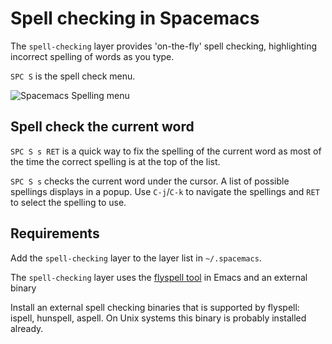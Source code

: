 # Spell checking in Spacemacs

The `spell-checking` layer provides 'on-the-fly' spell checking, highlighting incorrect spelling of words as you type.

`SPC S` is the spell check menu.

![Spacemacs Spelling menu](/images/spacemacs-spelling-menu.png)


## Spell check the current word

`SPC S s RET` is a quick way to fix the spelling of the current word as most of the time the correct spelling is at the top of the list.

`SPC S s` checks the current word under the cursor.  A list of possible spellings displays in a popup.  Use `C-j`/`C-k` to navigate the spellings and `RET` to select the spelling to use.


## Requirements

Add the `spell-checking` layer to the layer list in `~/.spacemacs`.

The `spell-checking` layer uses the [flyspell tool](https://github.com/emacs-mirror/emacs/blob/master/lisp/textmodes/flyspell.el) in Emacs and an external binary

Install an external spell checking binaries that is supported by flyspell: ispell, hunspell, aspell.  On Unix systems this binary is probably installed already.
